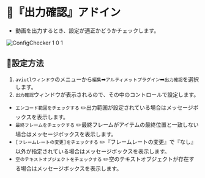 ﻿# 🚀『出力確認』アドイン

* 動画を出力するとき、設定が適正かどうかチェックします。

![ConfigChecker 1 0 1](https://github.com/hebiiro/AviUtl-Plugin-ConfigChecker/assets/96464759/05a5fc56-824a-41b7-ad82-b9eb28b585b3)

## 🔧設定方法

1. `aviutlウィンドウ`のメニューから`編集`➡`アルティメットプラグイン`➡`出力確認`を選択します。
2. `出力確認`ウィンドウが表示されるので、その中のコントロールで設定します。

* `エンコード範囲をチェックする` ✏️出力範囲が設定されている場合はメッセージボックスを表示します。
* `最終フレームをチェックする` ✏️最終フレームがアイテムの最終位置と一致しない場合はメッセージボックスを表示します。
* `[フレームレートの変更]をチェックする` ✏️『フレームレートの変更』で『なし』以外が指定されている場合はメッセージボックスを表示します。
* `空のテキストオブジェクトをチェックする` ✏️空のテキストオブジェクトが存在する場合はメッセージボックスを表示します。
